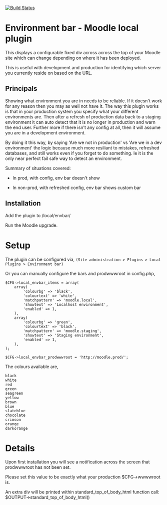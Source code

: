 [![Build Status](https://travis-ci.org/nhoobin/moodle-local_envbar.svg?branch=master)](https://travis-ci.org/nhoobin/moodle-local_envbar)

Environment bar - Moodle local plugin
====================

This displays a configurable fixed div across across the top of your Moodle site which can change depending on where it has been deployed.

This is useful with development and production for identifying which server you currently reside on based on the URL.

Principals
----------

Showing what environment you are in needs to be reliable. If it doesn't work
for any reason then you may as well not have it. The way this plugin works is
that in your production system you specify what your different environments
are. Then after a refresh of production data back to a staging environment it
can auto detect that it is no longer in production and warn the end user.
Further more if there isn't any config at all, then it will assume you are in
a development environment.

By doing it this way, by saying 'Are we not in production' vs 'Are we in a
dev environment' the logic because much more resiliant to mistakes, refreshed
databases, and still works even if you forget to do something. Ie it is the
only near perfect fail safe way to detect an environment.

Summary of situations covered:

* In prod, with config, env bar doesn't show

* In non-prod, with refreshed config, env bar shows custom bar


Installation
------------

Add the plugin to /local/envbar/

Run the Moodle upgrade.

# Setup

The plugin can be configured via,
    `(Site administration > Plugins > Local Plugins > Environment bar)`

Or you can manually configure the bars and prodwwwroot in config.php,

    $CFG->local_envbar_items = array(
        array(
            'colourbg' => 'black',
            'colourtext' => 'white',
            'matchpattern' => 'moodle.local',
            'showtext' => 'Localhost environment',
            'enabled' => 1,
        ),
        array(
            'colourbg' => 'green',
            'colourtext' => 'black',
            'matchpattern' => 'moodle.staging',
            'showtext' => 'Staging environment',
            'enabled' => 1,
        ),
    );

    $CFG->local_envbar_prodwwwroot = 'http://moodle.prod/';

The colours available are,

    black
    white
    red
    green
    seagreen
    yellow
    brown
    blue
    slateblue
    chocolate
    crimson
    orange
    darkorange

# Details

Upon first installation you will see a notification across the screen that prodwwwroot has not been set.

Please set this value to be exactly what your production $CFG->wwwwroot is.


An extra div will be printed within standard_top_of_body_html function call:
$OUTPUT->standard_top_of_body_html()

